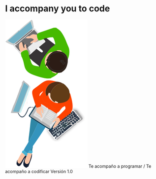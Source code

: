 # I accompany you to code
![Imagen](https://github.com/joellerena/I_accompany_you_to_code/blob/master/images/MEDs.png)
Te acompaño a programar / Te acompaño a codificar
Versión 1.0

